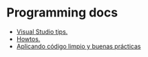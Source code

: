# Programming docs


- [Visual Studio tips.](https://github.com/afusterm/docs/blob/master/vstips.md#visual-studio-tips)
- [Howtos.](https://github.com/afusterm/docs/blob/master/howto.md#how-to)
- [Aplicando código limpio y buenas prácticas](https://github.com/afusterm/docs/blob/master/solid.md#aplicando-c%C3%B3digo-limpio-y-buenas-pr%C3%A1cticas)